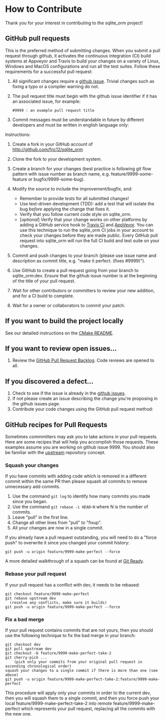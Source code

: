 # How to Contribute #

Thank you for your interest in contributing to the sqlite_orm project!

## GitHub pull requests ##

This is the preferred method of submitting changes.  When you submit a pull request through github,
it activates the continuous integration (CI) build systems at Appveyor and Travis to build your changes
on a variety of Linux, Windows and MacOS configurations and run all the test suites.  Follow these requirements 
for a successful pull request:

 1. All significant changes require a [github issue](https://github.com/fnc12/sqlite_orm/issues).  Trivial changes such as fixing a typo or a compiler warning do not.

 1. The pull request title must begin with the github issue identifier if it has an associated issue, for example:

        #9999 : an example pull request title
        
 1. Commit messages must be understandable in future by different developers and must be written in english language only:
     
Instructions:

 1. Create a fork in your GitHub account of http://github.com/fnc12/sqlite_orm
 1. Clone the fork to your development system.
 1. Create a branch for your changes (best practice is following git flow pattern with issue number as branch name, e.g. feature/9999-some-feature or bugfix/9999-some-bug).
 1. Modify the source to include the improvement/bugfix, and:

    * Remember to provide *tests* for all submitted changes!
    * Use test-driven development (TDD): add a test that will isolate the bug *before* applying the change that fixes it.
    * Verify that you follow current code style on sqlite_orm.
    * [*optional*] Verify that your change works on other platforms by adding a GitHub service hook to [Travis CI](http://docs.travis-ci.com/user/getting-started/#Step-one%3A-Sign-in) and [AppVeyor](http://www.appveyor.com/docs).  You can use this technique to run the sqlite_orm CI jobs in your account to check your changes before they are made public.  Every GitHub pull request into sqlite_orm will run the full CI build and test suite on your changes.

 1. Commit and push changes to your branch (please use issue name and description as commit title, e.g. "make it perfect. (fixes #9999)").
 1. Use GitHub to create a pull request going from your branch to sqlite_orm:dev.  Ensure that the github issue number is at the beginning of the title of your pull request.
 1. Wait for other contributors or committers to review your new addition, and for a CI build to complete.
 1. Wait for a owner or collaborators to commit your patch.

## If you want to build the project locally ##

See our detailed instructions on the [CMake README](https://github.com/fnc12/sqlite_orm#usage).

## If you want to review open issues... ##

 1. Review the [GitHub Pull Request Backlog](https://github.com/fnc12/sqlite_orm/pulls).  Code reviews are opened to all.

## If you discovered a defect... ##

 1. Check to see if the issue is already in the [github issues](https://github.com/fnc12/sqlite_orm/issues).
 1. If not please create an issue describing the change you're proposing in the github issues page.
 1. Contribute your code changes using the GitHub pull request method:

## GitHub recipes for Pull Requests ##

Sometimes commmitters may ask you to take actions in your pull requests.  Here are some recipes that will help you accomplish those requests.  These examples assume you are working on github issue 9999.  You should also be familiar with the [upstream](https://help.github.com/articles/syncing-a-fork/) repository concept.

### Squash your changes ###

If you have commits with adding code which is removed in a different commit within the same PR then please squash all commits to remove unnecessary add commits.

1. Use the command ``git log`` to identify how many commits you made since you began.
2. Use the command ``git rebase -i HEAD~N`` where N is the number of commits.
3. Leave "pull" in the first line.
4. Change all other lines from "pull" to "fixup".
5. All your changes are now in a single commit.

If you already have a pull request outstanding, you will need to do a "force push" to overwrite it since you changed your commit history:

    git push -u origin feature/9999-make-perfect --force

A more detailed walkthrough of a squash can be found at [Git Ready](http://gitready.com/advanced/2009/02/10/squashing-commits-with-rebase.html).

### Rebase your pull request ###

If your pull request has a conflict with dev, it needs to be rebased:

    git checkout feature/9999-make-perfect
    git rebase upstream dev
      (resolve any conflicts, make sure it builds)
    git push -u origin feature/9999-make-perfect --force

### Fix a bad merge ###

If your pull request contains commits that are not yours, then you should use the following technique to fix the bad merge in your branch:

    git checkout dev
    git pull upstream dev
    git checkout -b feature/9999-make-perfect-take-2
    git cherry-pick ...
        (pick only your commits from your original pull request in ascending chronological order)
    squash your changes to a single commit if there is more than one (see above)
    git push -u origin feature/9999-make-perfect-take-2:feature/9999-make-perfect

This procedure will apply only your commits in order to the current dev, then you will squash them to a single commit, and then you force push your local feature/9999-make-perfect-take-2 into remote feature/9999-make-perfect which represents your pull request, replacing all the commits with the new one.

 
